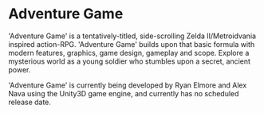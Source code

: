# Adventure Game
'Adventure Game' is a tentatively-titled, side-scrolling Zelda II/Metroidvania inspired action-RPG. 'Adventure Game' builds upon that basic formula with modern features, graphics, game design, gameplay and scope. Explore a mysterious world as a young soldier who stumbles upon a secret, ancient power.

'Adventure Game' is currently being developed by Ryan Elmore and Alex Nava using the Unity3D game engine, and currently has no scheduled release date.